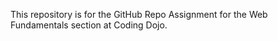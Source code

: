 This repository is for the GitHub Repo Assignment for the Web Fundamentals section at Coding Dojo.


